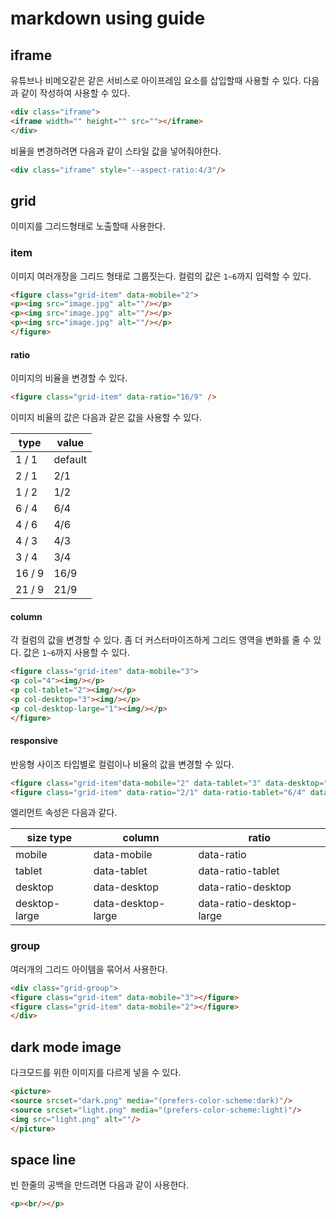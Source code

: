 # markdown using guide

## iframe

유튜브나 비메오같은 같은 서비스로 아이프레임 요소를 삽입할때 사용할 수 있다.
다음과 같이 작성하여 사용할 수 있다.

```markdown
<div class="iframe">
<iframe width="" height="" src=""></iframe>
</div>
```

비율을 변경하려면 다음과 같이 스타일 값을 넣어줘야한다.

```markdown
<div class="iframe" style="--aspect-ratio:4/3"/>
```


## grid

이미지를 그리드형태로 노출할때 사용한다.

### item

이미지 여러개장을 그리드 형태로 그룹짓는다. 컬럼의 값은 `1~6`까지 입력할 수 있다.

```markdown
<figure class="grid-item" data-mobile="2">
<p><img src="image.jpg" alt=""/></p>
<p><img src="image.jpg" alt=""/></p>
<p><img src="image.jpg" alt=""/></p>
</figure>
```

#### ratio

이미지의 비율을 변경할 수 있다.

```markdown
<figure class="grid-item" data-ratio="16/9" />
```

이미지 비율의 값은 다음과 같은 값을 사용할 수 있다.

| type   | value   |
|--------|---------|
| 1 / 1  | default |
| 2 / 1  | 2/1     |
| 1 / 2  | 1/2     |
| 6 / 4  | 6/4     |
| 4 / 6  | 4/6     |
| 4 / 3  | 4/3     |
| 3 / 4  | 3/4     |
| 16 / 9 | 16/9    |
| 21 / 9 | 21/9    |

#### column

각 컬럼의 값을 변경할 수 있다. 좀 더 커스터마이즈하게 그리드 영역을 변화를 줄 수 있다. 값은 `1~6`까지 사용할 수 있다.

```markdown
<figure class="grid-item" data-mobile="3">
<p col="4"><img/></p>
<p col-tablet="2"><img/></p>
<p col-desktop="3"><img/></p>
<p col-desktop-large="1"><img/></p>
</figure>
```

#### responsive

반응형 사이즈 타입별로 컬럼이나 비율의 값을 변경할 수 있다.

```markdown
<figure class="grid-item"data-mobile="2" data-tablet="3" data-desktop="4" data-desktop-large="5" />
<figure class="grid-item" data-ratio="2/1" data-ratio-tablet="6/4" data-ratio-desktop="6/4" data-ratio-desktop-large="6/4" />
```

엘리먼트 속성은 다음과 같다.

| size type     | column             | ratio                    |
|---------------|--------------------|--------------------------|
| mobile        | data-mobile        | data-ratio               |
| tablet        | data-tablet        | data-ratio-tablet        |
| desktop       | data-desktop       | data-ratio-desktop       |
| desktop-large | data-desktop-large | data-ratio-desktop-large |

### group

여러개의 그리드 아이템을 묶어서 사용한다.

```markdown
<div class="grid-group">
<figure class="grid-item" data-mobile="3"></figure>
<figure class="grid-item" data-mobile="2"></figure>
</div>
```

## dark mode image

다크모드를 위한 이미지를 다르게 넣을 수 있다.

```markdown
<picture>
<source srcset="dark.png" media="(prefers-color-scheme:dark)"/>
<source srcset="light.png" media="(prefers-color-scheme:light)"/>
<img src="light.png" alt=""/>
</picture>
```


## space line

빈 한줄의 공백을 만드려면 다음과 같이 사용한다.

```markdown
<p><br/></p>
```

